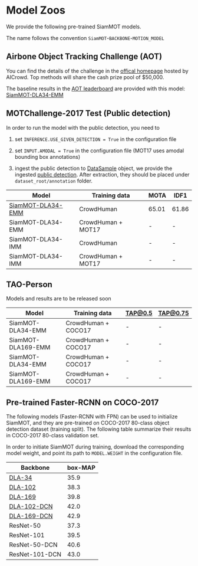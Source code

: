 # Model Zoos

We provide the following pre-trained SiamMOT models.

The name follows the convention `SiamMOT`-`BACKBONE`-`MOTION_MODEL`

## Airbone Object Tracking Challenge (AOT)
You can find the details of the challenge in the [offical homepage](https://www.aicrowd.com/challenges/airborne-object-tracking-challenge/) hosted by AICrowd. 
Top methods will share the cash prize pool of $50,000.

The baseline results in the [AOT leaderboard](https://www.aicrowd.com/challenges/airborne-object-tracking-challenge/leaderboards) are provided with this model: 
[SiamMOT-DLA34-EMM](https://aws-cv-sci-motion-public.s3-us-west-2.amazonaws.com/SiamMOT/model_zoos/DLA-34-FPN_box_track_aot_d4.pth)

## MOTChallenge-2017 Test (Public detection)
In order to run the model with the public detection, you need to 
1) set `INFERENCE.USE_GIVEN_DETECTION = True` in the configuration file

2) set `INPUT.AMODAL = True` in the configuration file (MOT17 uses amodal bounding box annotations)

3) ingest the public detection to [DataSample](https://github.com/dmlc/gluon-cv/tree/master/gluoncv/torch/data/gluoncv_motion_dataset) object, 
we provide the ingested [public detection](https://aws-cv-sci-motion-public.s3-us-west-2.amazonaws.com/SiamMOT/ingested_dataset/MOT17/annotation_mot17.zip). 
After extraction, they should be placed under `dataset_root/annotation` folder.


|     Model    |        Training data       | MOTA  |  IDF1  |
|--------------|----------------------------|-------|--------|
|[SiamMOT-DLA34-EMM](https://aws-cv-sci-motion-public.s3-us-west-2.amazonaws.com/SiamMOT/model_zoos/DLA-34-FPN_box_EMM_crowdhuman.pth) | CrowdHuman         | 65.01 | 61.86
|SiamMOT-DLA34-EMM | CrowdHuman + MOT17 |   -   |   -
|SiamMOT-DLA34-IMM | CrowdHuman         |   -   |   - 
|SiamMOT-DLA34-IMM | CrowdHuman + MOT17 |   -   |   - 


## TAO-Person
Models and results are to be released soon

|         Model        |    Training data   | TAP@0.5  |  TAP@0.75 |
|----------------------|--------------------|----------|-----------|
|SiamMOT-DLA34-EMM | CrowdHuman + COCO17|     -    |     -
|SiamMOT-DLA169-EMM| CrowdHuman + COCO17|     -    |     -
|SiamMOT-DLA34-EMM | CrowdHuman + COCO17|     -    |     - 
|SiamMOT-DLA169-EMM| CrowdHuman + COCO17|     -    |     - 


## Pre-trained Faster-RCNN on COCO-2017
The following models (Faster-RCNN with FPN) can be used to initialize SiamMOT, and they are pre-trained on COCO-2017 80-class object detection dataset (training split).
The following table summarize their results in COCO-2017 80-class validation set.

In order to initiate SiamMOT during training, download the corresponding model weight, and point its path to `MODEL.WEIGHT`
in the configuration file.

| Backbone     |  box-MAP  |
|--------------|-----------|
|[DLA-34](https://aws-cv-sci-motion-public.s3-us-west-2.amazonaws.com/SiamMOT/model_zoos/faster-rcnn/frcnn_dla34.pth)          |    35.9   |   
|[DLA-102](https://aws-cv-sci-motion-public.s3-us-west-2.amazonaws.com/SiamMOT/model_zoos/faster-rcnn/frcnn_dla102.pth)        |    38.3   |    
|[DLA-169](https://aws-cv-sci-motion-public.s3-us-west-2.amazonaws.com/SiamMOT/model_zoos/faster-rcnn/frcnn_dla169.pth)        |    39.8   | 
|[DLA-102-DCN](https://aws-cv-sci-motion-public.s3-us-west-2.amazonaws.com/SiamMOT/model_zoos/faster-rcnn/frcnn_dla102_dcn.pth)|    42.0   |
|[DLA-169-DCN](https://aws-cv-sci-motion-public.s3-us-west-2.amazonaws.com/SiamMOT/model_zoos/faster-rcnn/frcnn_dla169_dcn.pth)|    42.9   |
|ResNet-50     |    37.3   |      
|ResNet-101    |    39.5   |       
|ResNet-50-DCN |    40.6   |       
|ResNet-101-DCN|    43.0   |       


